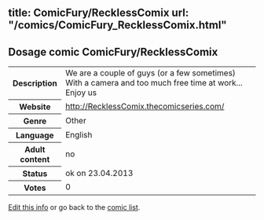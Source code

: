 title: ComicFury/RecklessComix
url: "/comics/ComicFury_RecklessComix.html"
---
Dosage comic ComicFury/RecklessComix
-----------------------------------------

<table class="comicinfo">
<tr>
<th>Description</th><td>We are a couple of guys (or a few sometimes) With a camera and too much free time at work... Enjoy us</td>
</tr>
<tr>
<th>Website</th><td><a href="http://RecklessComix.thecomicseries.com/">http://RecklessComix.thecomicseries.com/</a></td>
</tr>
<tr>
<th>Genre</th><td>Other</td>
</tr>
<tr>
<th>Language</th><td>English</td>
</tr>
<tr>
<th>Adult content</th><td>no</td>
</tr>
<tr>
<th>Status</th><td>ok on 23.04.2013</td>
</tr>
<tr>
<th>Votes</th><td>0</div></td>
</tr>
</table>

[Edit this info](/comics/ComicFury_RecklessComix_edit.html) or go back to the [comic list](../comic-index.html).
